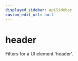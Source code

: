 ```yaml
---
displayed_sidebar: apiSidebar
custom_edit_url: null
---
```

# header

Filters for a UI element 'header'.

